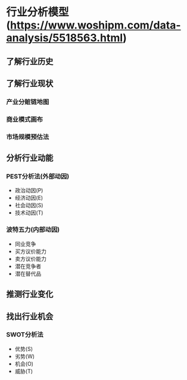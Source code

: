 # 行业分析模型 (https://www.woshipm.com/data-analysis/5518563.html)
## 了解行业历史
## 了解行业现状
### 产业分赃链地图
### 商业模式画布
### 市场规模预估法
## 分析行业动能
### PEST分析法(外部动因)
+ 政治动因(P)
+ 经济动因(E)
+ 社会动因(S)
+ 技术动因(T)
### 波特五力(内部动因)
+ 同业竞争
+ 买方议价能力
+ 卖方议价能力
+ 潜在竞争者
+ 潜在替代品
## 推测行业变化
## 找出行业机会
### SWOT分析法
+ 优势(S)
+ 劣势(W)
+ 机会(O)
+ 威胁(T)